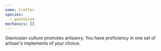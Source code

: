 ```yaml
---
name: Crafter
species:
  - geonosian
mechanics: []
---
```

Geonosian culture promotes artisanry. You have proficiency in one set of artisan's implements of your choice.
